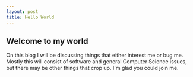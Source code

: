 ```yaml
---
layout: post
title: Hello World
---
```


## Welcome to my world

On this blog I will be discussing things that either interest me or bug me. Mostly this will consist of software and general Computer Science issues, but there may be other things that crop up. I'm glad you could join me.
